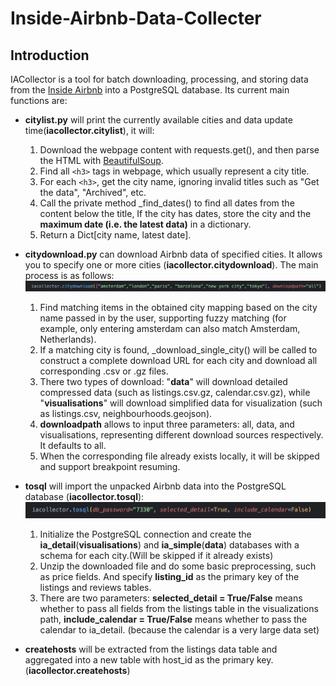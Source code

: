# Inside-Airbnb-Data-Collecter

## Introduction

IACollector is a tool for batch downloading, processing, and storing data from the [Inside Airbnb](http://insideairbnb.com/) into a PostgreSQL database. Its current main functions are:

- **citylist.py** will print the currently available cities and data update time(**iacollector.citylist**), it will:

  1. Download the webpage content with requests.get(), and then parse the HTML with [BeautifulSoup](https://pypi.org/project/beautifulsoup4/).
  2. Find all `<h3>` tags in webpage, which usually represent a city title.
  3. For each `<h3>`, get the city name, ignoring invalid titles such as "Get the data", "Archived", etc.
  4. Call the private method _find_dates() to find all dates from the content below the title, If the city has dates, store the city and the **maximum date (i.e. the latest data)** in a dictionary.
  5. Return a Dict[city name, latest date].
- **citydownload.py** can download Airbnb data of specified cities. It allows you to specify one or more cities (**iacollector.citydownload**). The main process is as follows:
  ![1751355218942](image/README/1751355218942.png)

  1. Find matching items in the obtained city mapping based on the city name passed in by the user, supporting fuzzy matching (for example, only entering amsterdam can also match Amsterdam, Netherlands).
  2. If a matching city is found, _download_single_city() will be called to construct a complete download URL for each city and download all corresponding .csv or .gz files.
  3. There two types of download: "**data**" will download detailed compressed data (such as listings.csv.gz, calendar.csv.gz), while "**visualisations**" will download simplified data for visualization (such as listings.csv, neighbourhoods.geojson).
  4. **downloadpath** allows to input three parameters: all, data, and visualisations, representing different download sources respectively. It defaults to all.
  5. When the corresponding file already exists locally, it will be skipped and support breakpoint resuming.
- **tosql** will import the unpacked Airbnb data into the PostgreSQL database (**iacollector.tosql**):
  ![1751358757136](image/README/1751358757136.png)

  1. Initialize the PostgreSQL connection and create the **ia_detail**(**visualisations**) and **ia_simple**(**data**) databases with a schema for each city.(Will be skipped if it already exists)
  2. Unzip the downloaded file and do some basic preprocessing, such as price fields. And specify **listing_id** as the primary key of the listings and reviews tables.
  3. There are two parameters: **selected_detail = True/False** means whether to pass all fields from the listings table in the visualizations path, **include_calendar = True/False** means whether to pass the calendar to ia_detail. (because the calendar is a very large data set)
- **createhosts** will be extracted from the listings data table and aggregated into a new table with host_id as the primary key.(**iacollector.createhosts**)
